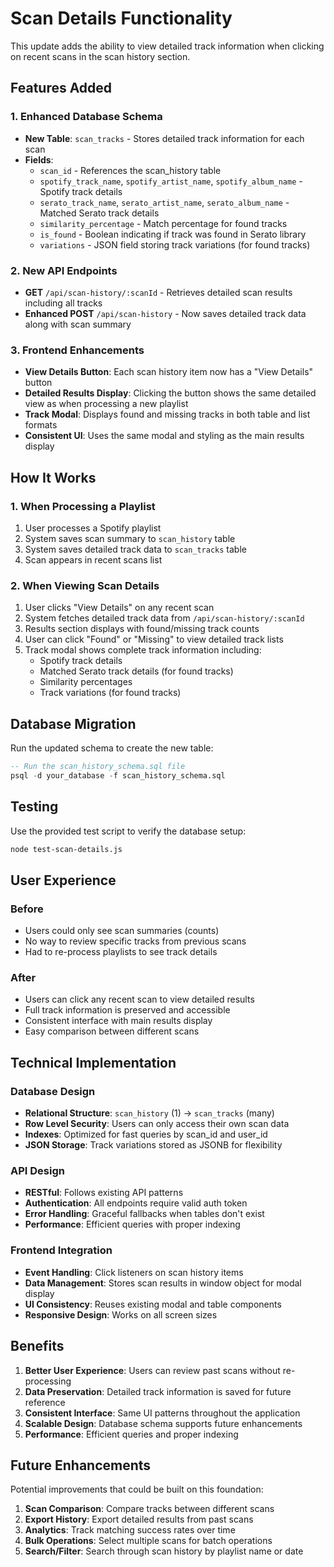 # Scan Details Functionality

This update adds the ability to view detailed track information when clicking on recent scans in the scan history section.

## Features Added

### 1. Enhanced Database Schema

- **New Table**: `scan_tracks` - Stores detailed track information for each scan
- **Fields**:
  - `scan_id` - References the scan_history table
  - `spotify_track_name`, `spotify_artist_name`, `spotify_album_name` - Spotify track details
  - `serato_track_name`, `serato_artist_name`, `serato_album_name` - Matched Serato track details
  - `similarity_percentage` - Match percentage for found tracks
  - `is_found` - Boolean indicating if track was found in Serato library
  - `variations` - JSON field storing track variations (for found tracks)

### 2. New API Endpoints

- **GET** `/api/scan-history/:scanId` - Retrieves detailed scan results including all tracks
- **Enhanced POST** `/api/scan-history` - Now saves detailed track data along with scan summary

### 3. Frontend Enhancements

- **View Details Button**: Each scan history item now has a "View Details" button
- **Detailed Results Display**: Clicking the button shows the same detailed view as when processing a new playlist
- **Track Modal**: Displays found and missing tracks in both table and list formats
- **Consistent UI**: Uses the same modal and styling as the main results display

## How It Works

### 1. When Processing a Playlist

1. User processes a Spotify playlist
2. System saves scan summary to `scan_history` table
3. System saves detailed track data to `scan_tracks` table
4. Scan appears in recent scans list

### 2. When Viewing Scan Details

1. User clicks "View Details" on any recent scan
2. System fetches detailed track data from `/api/scan-history/:scanId`
3. Results section displays with found/missing track counts
4. User can click "Found" or "Missing" to view detailed track lists
5. Track modal shows complete track information including:
   - Spotify track details
   - Matched Serato track details (for found tracks)
   - Similarity percentages
   - Track variations (for found tracks)

## Database Migration

Run the updated schema to create the new table:

```sql
-- Run the scan_history_schema.sql file
psql -d your_database -f scan_history_schema.sql
```

## Testing

Use the provided test script to verify the database setup:

```bash
node test-scan-details.js
```

## User Experience

### Before

- Users could only see scan summaries (counts)
- No way to review specific tracks from previous scans
- Had to re-process playlists to see track details

### After

- Users can click any recent scan to view detailed results
- Full track information is preserved and accessible
- Consistent interface with main results display
- Easy comparison between different scans

## Technical Implementation

### Database Design

- **Relational Structure**: `scan_history` (1) → `scan_tracks` (many)
- **Row Level Security**: Users can only access their own scan data
- **Indexes**: Optimized for fast queries by scan_id and user_id
- **JSON Storage**: Track variations stored as JSONB for flexibility

### API Design

- **RESTful**: Follows existing API patterns
- **Authentication**: All endpoints require valid auth token
- **Error Handling**: Graceful fallbacks when tables don't exist
- **Performance**: Efficient queries with proper indexing

### Frontend Integration

- **Event Handling**: Click listeners on scan history items
- **Data Management**: Stores scan results in window object for modal display
- **UI Consistency**: Reuses existing modal and table components
- **Responsive Design**: Works on all screen sizes

## Benefits

1. **Better User Experience**: Users can review past scans without re-processing
2. **Data Preservation**: Detailed track information is saved for future reference
3. **Consistent Interface**: Same UI patterns throughout the application
4. **Scalable Design**: Database schema supports future enhancements
5. **Performance**: Efficient queries and proper indexing

## Future Enhancements

Potential improvements that could be built on this foundation:

1. **Scan Comparison**: Compare tracks between different scans
2. **Export History**: Export detailed results from past scans
3. **Analytics**: Track matching success rates over time
4. **Bulk Operations**: Select multiple scans for batch operations
5. **Search/Filter**: Search through scan history by playlist name or date
